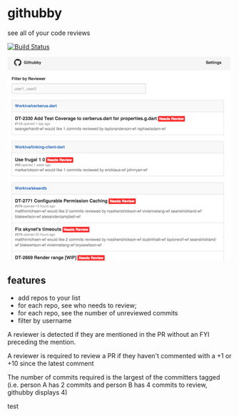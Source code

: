 # githubby

see all of your code reviews

[![Build Status](https://travis-ci.org/johnpryan/githubby.svg?branch=master)](https://travis-ci.org/johnpryan/githubby)

![](docs/readme-small.png)

## features
- add repos to your list
- for each repo, see who needs to review;
- for each repo, see the number of unreviewed commits
- filter by username

A reviewer is detected if they are mentioned in the PR without an FYI 
preceding the mention.

A reviewer is required to review a PR if they haven't
commented with a +1 or +10 since the latest comment

The number of commits required is the largest of the committers tagged (i.e. person A has 2 commits and person B has 4 commits to review, githubby displays 4)

test
